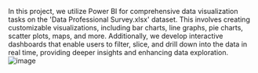In this project, we utilize Power BI for comprehensive data visualization tasks on the 'Data Professional Survey.xlsx' dataset. This involves creating customizable visualizations, including bar charts, line graphs, pie charts, scatter plots, maps, and more. Additionally, we develop interactive dashboards that enable users to filter, slice, and drill down into the data in real time, providing deeper insights and enhancing data exploration.
![image](https://github.com/user-attachments/assets/e6b1e3c5-e5ae-4ac7-baa8-8d111a0dab78)
